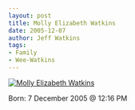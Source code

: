 ```yaml
---
layout: post
title: Molly Elizabeth Watkins
date: 2005-12-07
author: Jeff Watkins
tags:
- Family
- Wee-Watkins
---
```


<div class="figure"><a href="http://www.flickr.com/photo.gne?id=71270401"><img class="photo" src="http://static.flickr.com/34/71270401_fff997e03c.jpg" alt="Molly Elizabeth Watkins" border="0"></a></div>

Born: 7 December 2005 @ 12:16 PM
